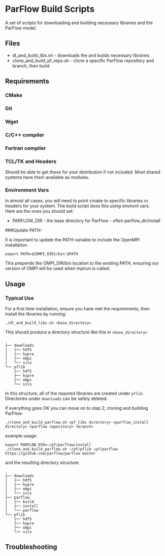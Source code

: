 # ParFlow Build Scripts

A set of scripts for downloading and building necessary libraries and the ParFlow model.

## Files

* dl_and_build_libs.sh - downloads the and builds necessary libraries
* clone_and_build_pf_repo.sh - clone a specific ParFlow repository and branch, then build


## Requirements

### CMake

### Git

### Wget

### C/C++ compiler

### Fortran compiler


### TCL/TK and Headers

Should be able to get these for your distribution if not included. Most shared systems have them available as modules.



### Environment Vars

In almost all cases, you will need to point cmake to specific libraries or headers for your system. The build script does this using environt vars. Here are the ones you should set:

* PARFLOW_DIR - the base directory for ParFlow - often parflow_dir/install


###Update PATH-

It is important to update the PATH variable to include the OpenMPI installation. 

```
export PATH=${OMPI_DIR}/bin:$PATH
```

This prepends the OMPI_DIR/bin location to the existing PATH, ensuring our version of OMPI will be used when mpirun is called.

## Usage

### Typical Use

For a first time installation, ensure you have met the requirements, then install the libraries by running:

```
./dl_and_build_libs.sh <base_directory>
```

This should produce a directory structure like this in `<base_directory>`

```
.
├── downloads
│   ├── hdf5
│   ├── hypre
│   ├── ompi
│   └── silo
└── pflib
    ├── hdf5
    ├── hypre
    ├── ompi
    └── silo
```

In this structure, all of the required libraries are created under `pflib`. Directories under `downloads` can be safely deleted.

If everything goes OK you can move on to step 2, cloning and building ParFlow:

```
./clone_and_build_parflow.sh <pf_libs directory> <parflow_install directory> <parflow repository> <branch>
```

example usage:
```
export PARFLOW_DIR=~/pf/parflow/install
./clone_and_build_parflow.sh ~/pf/pflib ~pf/parflow https://github.com/parflow/parflow master
```

and the resulting directory structure:
```
.
├── downloads
│   ├── hdf5
│   ├── hypre
│   ├── ompi
│   └── silo
├── parflow
│   ├── build
│   ├── install
│   └── parflow
└── pflib
    ├── hdf5
    ├── hypre
    ├── ompi
    └── silo
```


## Troubleshooting


